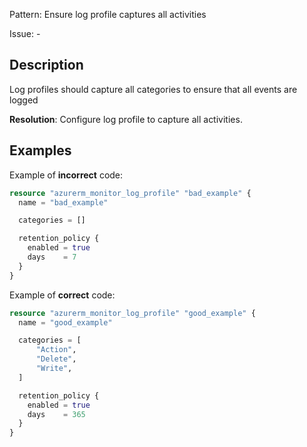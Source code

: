 Pattern: Ensure log profile captures all activities

Issue: -

## Description

Log profiles should capture all categories to ensure that all events are logged

**Resolution**: Configure log profile to capture all activities.

## Examples

Example of **incorrect** code:

```terraform
resource "azurerm_monitor_log_profile" "bad_example" {
  name = "bad_example"

  categories = []

  retention_policy {
    enabled = true
    days    = 7
  }
}
```

Example of **correct** code:

```terraform
resource "azurerm_monitor_log_profile" "good_example" {
  name = "good_example"

  categories = [
	  "Action",
	  "Delete",
	  "Write",
  ]

  retention_policy {
    enabled = true
    days    = 365
  }
}
```